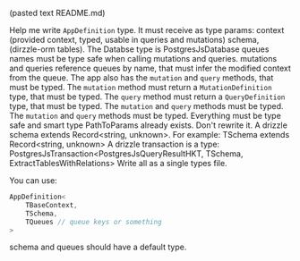 (pasted text README.md)

Help me write `AppDefinition` type.
It must receive as type params:
context (provided context, typed, usable in queries and mutations)
schema, (dirzzle-orm tables). The Databse type is PostgresJsDatabase<SchemaType>
queues names must be type safe when calling mutations and queries.
mutations and queries reference queues by name, that must infer the modified context from the queue.
The app also has the `mutation` and `query` methods, that must be typed.
The `mutation` method must return a `MutationDefinition` type, that must be typed.
The `query` method must return a `QueryDefinition` type, that must be typed.
The `mutation` and `query` methods must be typed.
The `mutation` and `query` methods must be typed.
Everything must be type safe and smart
type PathToParams already exists. Don't rewrite it.
A drizzle schema extends Record<string, unknown>. For example: TSchema extends Record<string, unknown>
A drizzle transaction is a type: PostgresJsTransaction<PostgresJsQueryResultHKT, TSchema, ExtractTablesWithRelations<TSchema>>
Write all as a single types file.

You can use:
```ts
AppDefinition<
    TBaseContext,
    TSchema,
    TQueues // queue keys or something
>
```

schema and queues should have a default type.
